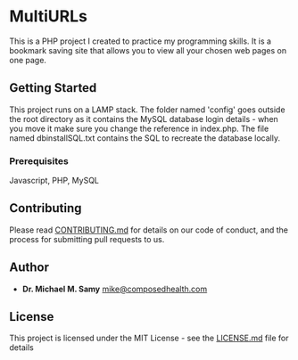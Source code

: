 # MultiURLs

This is a PHP project I created to practice my programming skills. It is a bookmark saving site that allows you to view all your chosen web pages on one page.

## Getting Started

This project runs on a LAMP stack. The folder named 'config' goes outside the root directory as it contains the MySQL database login details - when you move it make sure you change the reference in index.php. The file named dbinstallSQL.txt contains the SQL to recreate the database locally.

### Prerequisites

Javascript, PHP, MySQL

## Contributing

Please read [CONTRIBUTING.md](https://gist.github.com/PurpleBooth/b24679402957c63ec426) for details on our code of conduct, and the process for submitting pull requests to us.

## Author

* **Dr. Michael M. Samy** mike@composedhealth.com

## License

This project is licensed under the MIT License - see the [LICENSE.md](LICENSE.md) file for details

